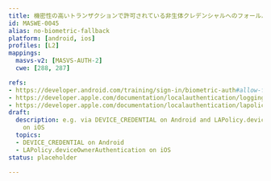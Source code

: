 ```yaml
---
title: 機密性の高いトランザクションで許可されている非生体クレデンシャルへのフォールバック (Fallback to Non-biometric Credentials Allowed for Sensitive Transactions)
id: MASWE-0045
alias: no-biometric-fallback
platform: [android, ios]
profiles: [L2]
mappings:
  masvs-v2: [MASVS-AUTH-2]
  cwe: [288, 287]

refs:
- https://developer.android.com/training/sign-in/biometric-auth#allow-fallback
- https://developer.apple.com/documentation/localauthentication/logging_a_user_into_your_app_with_face_id_or_touch_id#3148834
- https://developer.apple.com/documentation/localauthentication/lapolicy/deviceownerauthenticationwithbiometrics/
draft:
  description: e.g. via DEVICE_CREDENTIAL on Android and LAPolicy.deviceOwnerAuthentication
    on iOS
  topics:
  - DEVICE_CREDENTIAL on Android
  - LAPolicy.deviceOwnerAuthentication on iOS
status: placeholder

---
```


